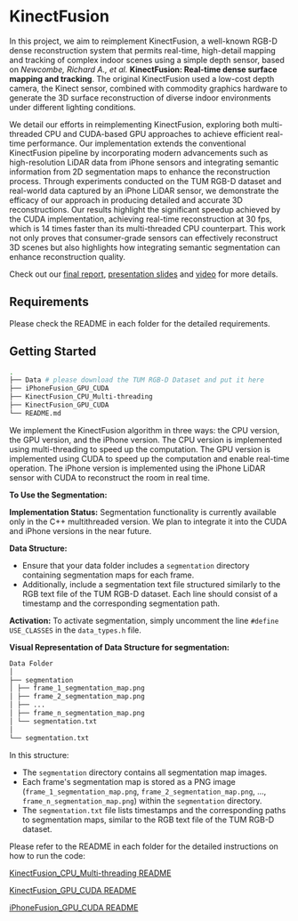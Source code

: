 # KinectFusion

In this project, we aim to reimplement KinectFusion, a well-known RGB-D dense reconstruction system that permits real-time, high-detail mapping and tracking of complex indoor scenes using a simple depth sensor, based on _Newcombe, Richard A., et al._ **KinectFusion: Real-time dense surface mapping and tracking**. The original KinectFusion used a low-cost depth camera, the Kinect sensor, combined with commodity graphics hardware to generate the 3D surface reconstruction of diverse indoor environments under different lighting conditions. 

We detail our efforts in reimplementing KinectFusion, exploring both multi-threaded CPU and CUDA-based GPU approaches to achieve efficient real-time performance. Our implementation extends the conventional KinectFusion pipeline by incorporating modern advancements such as high-resolution LiDAR data from iPhone sensors and integrating semantic information from 2D segmentation maps to enhance the reconstruction process. Through experiments conducted on the TUM RGB-D dataset and real-world data captured by an iPhone LiDAR sensor, we demonstrate the efficacy of our approach in producing detailed and accurate 3D reconstructions. Our results highlight the significant speedup achieved by the CUDA implementation, achieving real-time reconstruction at 30 fps, which is 14 times faster than its multi-threaded CPU counterpart. This work not only proves that consumer-grade sensors can effectively reconstruct 3D scenes but also highlights how integrating semantic segmentation can enhance reconstruction quality.

Check out our [final report](./Final_Report.pdf), [presentation slides](./Presentation_Slides.pptx) and [video](https://www.youtube.com/watch?v=KU5nVEpwIU8) for more details.

## Requirements

Please check the README in each folder for the detailed requirements.

## Getting Started

```bash
.
├── Data # please download the TUM RGB-D Dataset and put it here
├── iPhoneFusion_GPU_CUDA
├── KinectFusion_CPU_Multi-threading
├── KinectFusion_GPU_CUDA
└── README.md
```

We implement the KinectFusion algorithm in three ways: the CPU version, the GPU version, and the iPhone version.
The CPU version is implemented using multi-threading to speed up the computation.
The GPU version is implemented using CUDA to speed up the computation and enable real-time operation.
The iPhone version is implemented using the iPhone LiDAR sensor with CUDA to reconstruct the room in real time.


**To Use the Segmentation:**

**Implementation Status:**
Segmentation functionality is currently available only in the C++ multithreaded version. We plan to integrate it into the CUDA and iPhone versions in the near future.

**Data Structure:**
- Ensure that your data folder includes a `segmentation` directory containing segmentation maps for each frame.
- Additionally, include a segmentation text file structured similarly to the RGB text file of the TUM RGB-D dataset. Each line should consist of a timestamp and the corresponding segmentation path.

**Activation:**
To activate segmentation, simply uncomment the line `#define USE_CLASSES` in the `data_types.h` file.

**Visual Representation of Data Structure for segmentation:**
```bash
Data Folder
│
├── segmentation
│ ├── frame_1_segmentation_map.png
│ ├── frame_2_segmentation_map.png
│ ├── ...
│ ├── frame_n_segmentation_map.png
│ └── segmentation.txt
│
└── segmentation.txt
```

In this structure:
- The `segmentation` directory contains all segmentation map images.
- Each frame's segmentation map is stored as a PNG image (`frame_1_segmentation_map.png`, `frame_2_segmentation_map.png`, ..., `frame_n_segmentation_map.png`) within the `segmentation` directory.
- The `segmentation.txt` file lists timestamps and the corresponding paths to segmentation maps, similar to the RGB text file of the TUM RGB-D dataset.


Please refer to the README in each folder for the detailed instructions on how to run the code:

[KinectFusion_CPU_Multi-threading README](./KinectFusion_CPU_Multi-threading/README.md)

[KinectFusion_GPU_CUDA README](./KinectFusion_GPU_CUDA/README.md)

[iPhoneFusion_GPU_CUDA README](./iPhoneFusion_GPU_CUDA/README.md)
